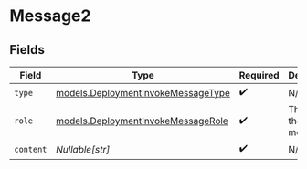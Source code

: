 # Message2


## Fields

| Field                                                                          | Type                                                                           | Required                                                                       | Description                                                                    |
| ------------------------------------------------------------------------------ | ------------------------------------------------------------------------------ | ------------------------------------------------------------------------------ | ------------------------------------------------------------------------------ |
| `type`                                                                         | [models.DeploymentInvokeMessageType](../models/deploymentinvokemessagetype.md) | :heavy_check_mark:                                                             | N/A                                                                            |
| `role`                                                                         | [models.DeploymentInvokeMessageRole](../models/deploymentinvokemessagerole.md) | :heavy_check_mark:                                                             | The role of the prompt message                                                 |
| `content`                                                                      | *Nullable[str]*                                                                | :heavy_check_mark:                                                             | N/A                                                                            |